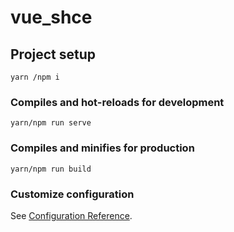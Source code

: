 # vue_shce

## Project setup
```
yarn /npm i
```

### Compiles and hot-reloads for development
```
yarn/npm run serve
```

### Compiles and minifies for production
```
yarn/npm run build
```

### Customize configuration
See [Configuration Reference](https://cli.vuejs.org/config/).

